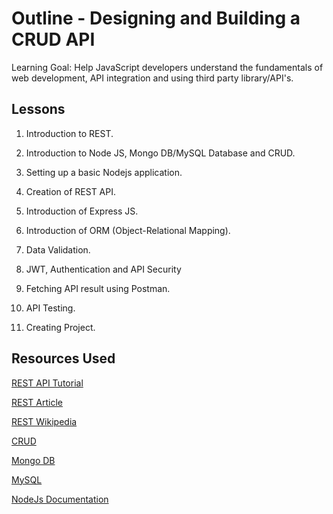 # Outline - Designing and Building a CRUD API

Learning Goal: Help JavaScript developers understand the fundamentals of web development, API integration and using third party library/API's.

## Lessons

1. Introduction to REST.

2. Introduction to Node JS, Mongo DB/MySQL Database and CRUD.

3. Setting up a basic Nodejs application.

4. Creation of REST API.

5. Introduction of Express JS.

6. Introduction of ORM (Object-Relational Mapping).

7. Data Validation.

8. JWT, Authentication and API Security

9. Fetching API result using Postman.

10. API Testing.

11. Creating Project.

## Resources Used

[REST API Tutorial](https://restfulapi.net/)

[REST Article](https://www.codecademy.com/articles/what-is-rest)

[REST Wikipedia](https://en.wikipedia.org/wiki/Representational_state_transfer)

[CRUD](https://www.codecademy.com/articles/what-is-crud)

[Mongo DB](https://www.mongodb.com/)

[MySQL](https://www.w3schools.com/mysql/)

[NodeJs Documentation](https://nodejs.org/en/docs/)
